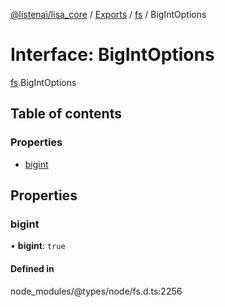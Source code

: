 [@listenai/lisa_core](../README.md) / [Exports](../modules.md) / [fs](../modules/fs.md) / BigIntOptions

# Interface: BigIntOptions

[fs](../modules/fs.md).BigIntOptions

## Table of contents

### Properties

- [bigint](fs.bigintoptions.md#bigint)

## Properties

### bigint

• **bigint**: ``true``

#### Defined in

node_modules/@types/node/fs.d.ts:2256
